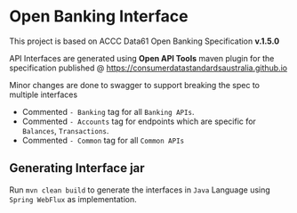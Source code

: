 # Open Banking Interface

This project is based on ACCC Data61 Open Banking Specification __v.1.5.0__

API Interfaces are generated using __Open API Tools__ maven plugin for the specification published @ https://consumerdatastandardsaustralia.github.io

Minor changes are done to swagger to support breaking the spec to multiple interfaces

* Commented `- Banking` tag for all `Banking APIs`.
* Commented `- Accounts` tag for endpoints which are specific for `Balances`, `Transactions`.
* Commented `- Common` tag for all `Common APIs`

## Generating Interface jar

Run `mvn clean build` to generate the interfaces in `Java` Language using `Spring WebFlux` as implementation.